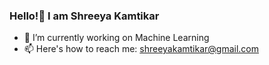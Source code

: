 ### Hello!👋 I am Shreeya Kamtikar

<!--
**Shreeya-Kamtikar/Shreeya-Kamtikar** is a ✨ _special_ ✨ repository because its `README.md` (this file) appears on your GitHub profile.

Here are some ideas to get you started:

- 
- 🌱 I’m currently learning ...
- 👯 I’m looking to collaborate on ...
- 🤔 I’m looking for help with ...
- 💬 Ask me about ...
- 📫 How to reach me: ...
- 😄 Pronouns: ...
- ⚡ Fun fact: ...
-->

- 🔭 I’m currently working on Machine Learning
- 📫 Here's how to reach me: shreeyakamtikar@gmail.com
